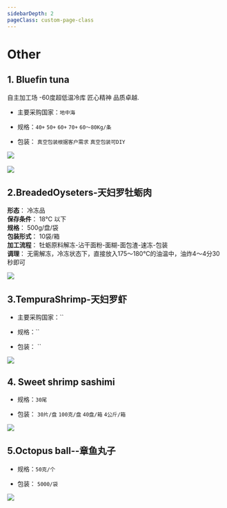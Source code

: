 ```yaml
---
sidebarDepth: 2
pageClass: custom-page-class
---
```

# Other

## 1. Bluefin tuna    
自主加工场 -60度超低温冷库 匠心精神 品质卓越.
- 主要采购国家：`地中海` </p>
- 规格：`40+` `50+` `60+` `70+` `60～80Kg/条`</p>
- 包装： `真空包装根据客户需求` `真空包装可DIY`</p>
<div class="imgb">
 <img src="https://yuhuawebsite.oss-cn-hongkong.aliyuncs.com/P-F-0.%E8%97%8D%E9%B0%AD%E9%87%91%E6%9E%AA%E9%B1%BC-Bluefin-tuna.jpg">
 <br>
 <br>
 <img src="https://yuhuawebsite.oss-cn-hongkong.aliyuncs.com/demoFish.jpg">
</div>

## 2.BreadedOyseters-天妇罗牡蛎肉
**形态**：    冷冻品 <br>
**保存条件**： 18℃ 以下<br>
**规格**：    500g/盘/袋<br>
**包装形式**： 10袋/箱<br>
**加工流程**： 牡蛎原料解冻-沾干面粉-面糊-面包渣-速冻-包装<br>
**调理**：    无需解冻，冷冻状态下，直接放入175～180℃的油温中，油炸4～4分30秒即可
<div class="imgb" >
 <img  src="https://yuhuawebsite.oss-cn-hongkong.aliyuncs.com/A-1.%E9%9D%A2%E5%8C%85%E7%B2%89%E7%89%A1%E8%9B%8E--Breaded%20oyseters.jpg">
</div>

## 3.TempuraShrimp-天妇罗虾
- 主要采购国家：`` </p>
- 规格：``</p>
- 包装： ``</p>
<div class="imgb" >
 <img  src="https://yuhuawebsite.oss-cn-hongkong.aliyuncs.com/A-2.%E5%A4%A9%E5%A6%87%E7%BD%97%E8%99%BE--Tempura%20shrimp.jpg">
</div>


## 4. Sweet shrimp sashimi 
- 规格：`30尾`</p>
- 包装： `30片/盘` `100克/盘` `40盘/箱` `4公斤/箱`</p>
<div class="imgb">
 <img src="https://yuhuawebsite.oss-cn-hongkong.aliyuncs.com/R-6.%E5%8C%97%E6%9E%81%E7%94%9C%E8%99%BE%E5%88%BA%E8%BA%AB--Sweet%20shrimp%20sashimi.jpg">
</div>

## 5.Octopus ball--章鱼丸子
- 规格：`50克/个`</p>
- 包装： `5000/袋`</p>
<div class="imgb" >
 <img  src="https://yuhuawebsite.oss-cn-hongkong.aliyuncs.com/R-5.%E7%AB%A0%E9%B1%BC%E4%B8%B8%E5%AD%90--Octopus%20ball.jpg">
</div>
